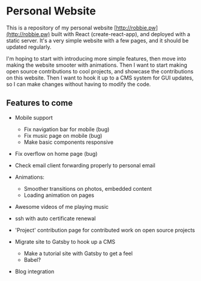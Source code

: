 # Personal Website

This is a repository of my personal website [http://robbie.pw](http://robbie.pw) built with React (create-react-app), and deployed with a static server.
It's a very simple website with a few pages, and it should be updated regularly.

I'm hoping to start with introducing more simple features, then move into making the website smooter
with animations. 
Then I want to start making open source contributions to cool projects, and showcase the contributions
on this website.
Then I want to hook it up to a CMS system for GUI updates, so I can make changes without
having to modify the code.

## Features to come

* Mobile support
  * Fix navigation bar for mobile (bug)
  * Fix music page on mobile (bug)
  * Make basic components responsive
  
* Fix overflow on home page (bug)  
  
* Check email client forwarding properly to personal email

* Animations:
   * Smoother transitions on photos, embedded content
   * Loading animation on pages

* Awesome videos of me playing music

* ssh with auto certificate renewal

* 'Project' contribution page for contributed work on open source projects

* Migrate site to Gatsby to hook up a CMS
  * Make a tutorial site with Gatsby to get a feel
  * Babel?

* Blog integration
